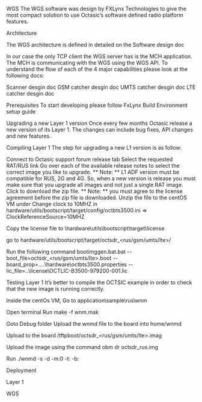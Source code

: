 WGS
The WGS software was design by FXLynx Technologies to give the most compact solution to use Octasic’s software defined radio platform features.

Architecture

The WGS architecture is defined in detailed on the Software design doc

In our case the only TCP client the WGS server has is the MCH application.
The MCH is communicating with the WGS using the WGS API.
To understand the flow of each of the 4 major capabilities please look at the following docs:

Scanner desgin doc
GSM catcher desgin doc
UMTS catcher desgin doc
LTE catcher desgin doc




Prerequisites
To start developing please follow FxLynx Build Environment setup guide

Upgrading a new Layer 1 version
Once every few months Octasic release a new version of its Layer 1.
The changes can include bug fixes, API changes and new features.

Compiling Layer 1
The step for upgrading a new L1 version is as follow:

Connect to Octasic support forum release tab
Select the requested RAT/RUS link
Go over each of the available release notes to select the correct image you like to upgrade.
** Note: ** L1 ADF version must be compatible for RUS, 2G and 4G.
So, when a new version is release you must make sure that you upgrade all images and not just a single RAT image.
Click to download the zip file. ** Note: ** you must agree to the license agreement before the zip file is downloaded.
Unzip the file to the centOS VM under
Change clock to 10MHZ in hardware/utils/bootscript/target/config/octbts3500.ini =>  ClockReferenceSource=10MHZ

Copy the license file to <unzip folder>\hardware\utils\bootscript\target\license

go to hardware/utils/bootscript/target/octsdr_<rus/gsm/umts/lte>/

Run the following command bootimggen.bat.bat --boot_file=octsdr_<rus/gsm/umts/lte>.boot --board_prop=..\..\hardware\octbts3500.properties --lic_file=..\license\OCTLIC-B3500-979200-001.lic



Testing Layer 1
It’s better to compile the OCTSIC example in order to check that the new image is running correctly.

Inside the centOs VM, Go to application\sample\rus\wnm

Open terminal
Run make -f wnm.mak

Goto Debug folder
Upload the wnmd file to the board into home/wnmd

Upload to the board /tftpboot/octsdr_<rus/gsm/umts/lte>.imag

Upload the image using the command obm dr octsdr_rus.img

Run ./wnmd -s <obm bi mac address> -d <obm di mac address> -m:0 -t:<RAT> -b:<bandNum>



Deployment

Layer 1

WGS